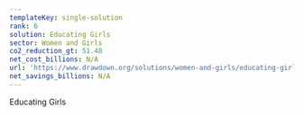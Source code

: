 ```yaml
---
templateKey: single-solution
rank: 6
solution: Educating Girls
sector: Women and Girls
co2_reduction_gt: 51.48
net_cost_billions: N/A
url: 'https://www.drawdown.org/solutions/women-and-girls/educating-girls'
net_savings_billions: N/A
---
```


Educating Girls